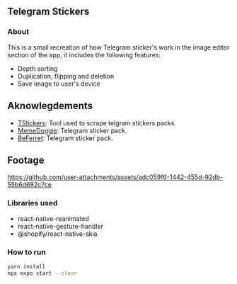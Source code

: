 ## Telegram Stickers

### About
This is a small recreation of how Telegram sticker's work in the image editor section of the app,
it includes the following features:

- Depth sorting
- Duplication, flipping and deletion
- Save image to user's device

## Aknowlegdements
- [TStickers](https://github.com/FHPythonUtils/TStickers): Tool used to scrape telgram stickers packs.
- [MemeDoggie](https://tlgrm.es/stickers/MemeDoggie#view-3): Telegram sticker pack.
- [BeFerret](https://tlgrm.es/stickers/BeFerret#view-1): Telegram sticker pack.

## Footage
https://github.com/user-attachments/assets/adc059f6-1442-455d-92db-55b6d692c7ce

### Libraries used
- react-native-reanimated
- react-native-gesture-handler
- @shopify/react-native-skia

### How to run
```sh
yarn install
npx expo start --clear
```
